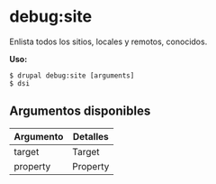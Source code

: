 # debug:site
Enlista todos los sitios, locales y remotos, conocidos.

**Uso:**
```
$ drupal debug:site [arguments]
$ dsi  
```

## Argumentos disponibles
Argumento | Detalles
---------|-------------
target | Target
property | Property
